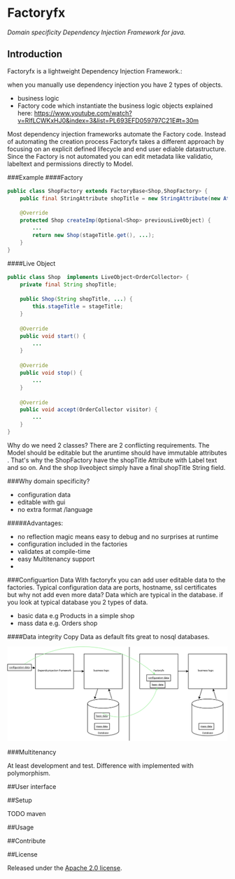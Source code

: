 # Factoryfx

*Domain specificity Dependency Injection Framework for java.*

## Introduction

Factoryfx is a lightweight Dependency Injection Framework.:

when you manually use dependency injection you have 2 types of objects.
* business logic
* Factory code which instantiate the business logic objects
explained here: https://www.youtube.com/watch?v=RlfLCWKxHJ0&index=3&list=PL693EFD059797C21E#t=30m

Most dependency injection frameworks automate the Factory code.
Instead of automating the creation process Factoryfx takes a different approach by focusing on an explicit defined lifecycle and end user ediable datastructure.
Since the Factory is not automated you can edit metadata like validatio, labeltext and permissions directly to Model.

###Example
####Factory
```java
public class ShopFactory extends FactoryBase<Shop,ShopFactory> {
    public final StringAttribute shopTitle = new StringAttribute(new AttributeMetadata().labelText("stageTitle"));

    @Override
    protected Shop createImp(Optional<Shop> previousLiveObject) {
        ...
        return new Shop(stageTitle.get(), ...);
    }
}
```
####Live Object
```java
public class Shop  implements LiveObject<OrderCollector> {
    private final String shopTitle;

    public Shop(String shopTitle, ...) {
        this.stageTitle = stageTitle;
    }

    @Override
    public void start() {
        ...
    }

    @Override
    public void stop() {
        ...
    }

    @Override
    public void accept(OrderCollector visitor) {
        ...
    }
}
```
Why do we need 2 classes? There are 2 conflicting requirements. The Model should be editable but the aruntime should have immutable attributes .
That's why the ShopFactory have the shopTitle Attribute with Label text and so on. And the shop liveobject simply have a final shopTitle String field.

###Why domain specificity?
* configuration data
* editable with gui
* no extra format /language

#####Advantages:
* no reflection magic means easy to debug and no surprises at runtime
* configuration included in the factories
* validates at compile-time
* easy Multitenancy support
*

###Configuartion Data
With factoryfx you can add user editable data to the factories.
Typical configuration data are ports, hostname, ssl certificates but why not add even more data? Data which are typical in the database.
if you look at typical database you 2 types of data.

* basic data e.g Products in a simple shop
* mass data e.g. Orders shop

####Data integrity
Copy Data as default fits great to nosql databases.

![Alt text](docu/comparison.png "Optional Title")

###Multitenancy

At least development and test. Difference with implemented with polymorphism.

##User interface


##Setup

TODO maven

##Usage

##Contribute


##License

Released under the [Apache 2.0 license](http://www.apache.org/licenses/LICENSE-2.0.html).

